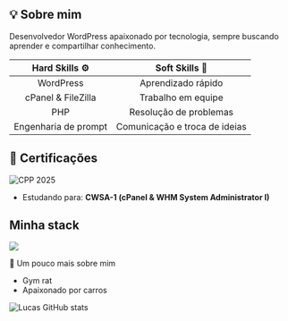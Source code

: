 ## 💡 Sobre mim
Desenvolvedor WordPress apaixonado por tecnologia, sempre buscando aprender e compartilhar conhecimento.

| Hard Skills ⚙️       | Soft Skills 🤝             |
| :------------------: | :-----------------------: |
| WordPress            | Aprendizado rápido         |
| cPanel & FileZilla   | Trabalho em equipe         |
| PHP     | Resolução de problemas     |
| Engenharia de prompt | Comunicação e troca de ideias |


## 🏅 Certificações

![CPP 2025](https://img.shields.io/badge/cPanel%20Professional-CPP%202025-orange?logo=cpanel)
- Estudando para: **CWSA-1 (cPanel & WHM System Administrator I)**

## Minha stack
<p align="left">
  <a href="https://skillicons.dev">
    <img src="https://skillicons.dev/icons?i=wordpress,html,css,php,rails,git" />
  </a>
</p>

🤔 Um pouco mais sobre mim
- Gym rat
- Apaixonado por carros

![Lucas GitHub stats](https://github-readme-stats.vercel.app/api?username=lucascampardo1&show_icons=true&theme=transparent)
